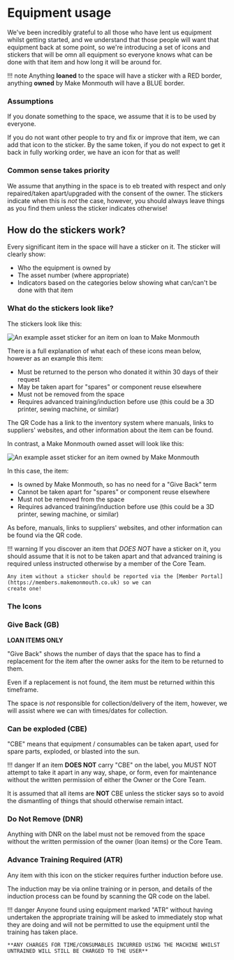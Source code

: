 # Equipment usage

We've been incredibly grateful to all those who have lent us equipment whilst getting started, and we understand that those people will want that equipment back at some point, so we're introducing a set of icons and stickers that will be omn all equipment so everyone knows what can be done with that item and how long it will be around for.

!!! note
    Anything **loaned** to the space will have a sticker with a RED border, anything **owned** by Make Monmouth will have a BLUE border.

### Assumptions

If you donate something to the space, we assume that it is to be used by everyone.

If you do not want other people to try and fix or improve that item, we can add that icon to the sticker.  By the same token, if you do not expect to get it back in fully working order, we have an icon for that as well!

### Common sense takes priority

We assume that anything in the space is to eb treated with respect and only repaired/taken apart/upgraded with the consent of the owner.  The stickers indicate when this is *not* the case, however, you should always leave things as you find them unless the sticker indicates otherwise!

## How do the stickers work?

Every significant item in the space will have a sticker on it.  The sticker will clearly show:

   * Who the equipment is owned by
   * The asset number (where appropriate)
   * Indicators based on the categories below showing what can/can't be done with that item

### What do the stickers look like?

The stickers look like this:

![An example asset sticker for an item on loan to Make Monmouth](/img/exampleLoanAsset.png)

There is a full explanation of what each of these icons mean below, however as an example this item:

  * Must be returned to the person who donated it within 30 days of their request
  * May be taken apart for "spares" or component reuse elsewhere
  * Must not be removed from the space
  * Requires advanced training/induction before use (this could be a 3D printer, sewing machine, or similar)

The QR Code has a link to the inventory system where manuals, links to suppliers' websites, and other information about the item can be found.

In contrast, a Make Monmouth owned asset will look like this:

![An example asset sticker for an item owned by Make Monmouth](/img/exampleOwnedAsset.png)

In this case, the item:

  * Is owned by Make Monmouth, so has no need for a "Give Back" term
  * Cannot be taken apart for "spares" or component reuse elsewhere
  * Must not be removed from the space
  * Requires advanced training/induction before use (this could be a 3D printer, sewing machine, or similar)

As before, manuals, links to suppliers' websites, and other information can be found via the QR code.

!!! warning
    If you discover an item that *DOES NOT* have a sticker on it, you should assume that it is not to be taken apart 
    and that advanced training is required unless instructed otherwise by a member of the Core Team.
    
    Any item without a sticker should be reported via the [Member Portal](https://members.makemonmouth.co.uk) so we can
    create one!

### The Icons

### Give Back (GB) 

**LOAN ITEMS ONLY**

"Give Back" shows the number of days that the space has to find a replacement for the item after the owner asks for the item to be returned to them. 

Even if a replacement is not found, the item must be returned within this timeframe.

The space is *not* responsible for collection/delivery of the item, however, we will assist where we can with times/dates for collection.


### Can be exploded (CBE)

"CBE" means that equipment / consumables can be taken apart, used for spare parts, exploded, or blasted into the sun. 

!!! danger
    If an item **DOES NOT** carry "CBE" on the label, you MUST NOT attempt to take it apart in any way, shape, or form, even for maintenance
    without the written permission of either the Owner or the Core Team.

It is assumed that all items are **NOT** CBE unless the sticker says so to avoid the dismantling of things that should otherwise remain intact.

### Do Not Remove (DNR)

Anything with DNR on the label must not be removed from the space without the written permission of the owner (loan items) or the Core Team.

### Advance Training Required (ATR)

Any item with this icon on the sticker requires further induction before use.

The induction may be via online training or in person, and details of the induction process can be found by scanning the QR code on the label.

!!! danger
    Anyone found using equipment marked "ATR" without having undertaken the appropriate training will be asked to immediately stop what they are doing
    and will not be permitted to use the equipment until the training has taken place.
    
    **ANY CHARGES FOR TIME/CONSUMABLES INCURRED USING THE MACHINE WHILST UNTRAINED WILL STILL BE CHARGED TO THE USER**
